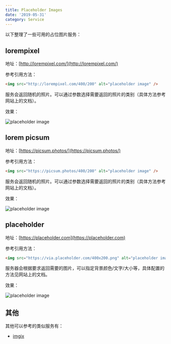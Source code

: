 ```yaml
---
title: Placeholder Images
date: '2019-05-31'
category: Service
---
```


以下整理了一些可用的占位图片服务：

## lorempixel

地址：[http://lorempixel.com/](http://lorempixel.com/)

参考引用方法：

```html
<img src="http://lorempixel.com/400/200" alt="placeholder image" />
```

服务会返回随机的照片。可以通过参数选择需要返回的照片的类别（具体方法参考网站上的文档）。

效果：

<img src="http://lorempixel.com/400/200" alt="placeholder image" />

## lorem picsum

地址：[https://picsum.photos/](https://picsum.photos/)

参考引用方法：

```html
<img src="https://picsum.photos/400/200" alt="placeholder image" />
```

服务会返回随机的照片。可以通过参数选择需要返回的照片的类别（具体方法参考网站上的文档）。

效果：

<img src="https://picsum.photos/400/200" alt="placeholder image" />

## placeholder

地址：[https://placeholder.com](https://placeholder.com)

参考引用方法：

```html
<img src="https://via.placeholder.com/400x200.png" alt="placeholder image" />
```

服务器会根据要求返回需要的图片，可以指定背景颜色/文字/大小等，具体配置的方法见网站上的文档。

效果：

<img src="https://via.placeholder.com/400x200.png" alt="placeholder image" />

## 其他

其他可以参考的类似服务有：

+ [imgix](https://docs.imgix.com/apis/url/text/txt)
